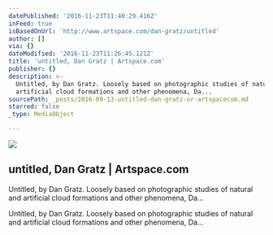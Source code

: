 ```yaml
---
datePublished: '2016-11-23T11:40:29.416Z'
inFeed: true
isBasedOnUrl: 'http://www.artspace.com/dan-gratz/untitled'
author: []
via: {}
dateModified: '2016-11-23T11:26:45.121Z'
title: 'untitled, Dan Gratz | Artspace.com'
publisher: {}
description: >-
  Untitled, by Dan Gratz. Loosely based on photographic studies of natural and
  artificial cloud formations and other phenomena, Da...
sourcePath: _posts/2016-09-13-untitled-dan-gratz-or-artspacecom.md
starred: false
_type: MediaObject

---
```

<article style=""><img src="https://imgflo.herokuapp.com/graph/2b2431f8e7ba7b0/4f0794277eb32ad32c8c8a7815b8c193/noop.jpg?input=http%3A%2F%2Fd5wt70d4gnm1t.cloudfront.net%2Fmedia%2Fa-s%2Fartworks%2Fdan-gratz%2F28306-722438524531%2Fdan-gratz-untitled-320x240.jpg" /><h1>untitled, Dan Gratz | Artspace.com</h1><p>Untitled, by Dan Gratz. Loosely based on photographic studies of natural and artificial cloud formations and other phenomena, Da...</p></article>

Untitled, by Dan Gratz. Loosely based on photographic studies of natural and artificial cloud formations and other phenomena, Da...